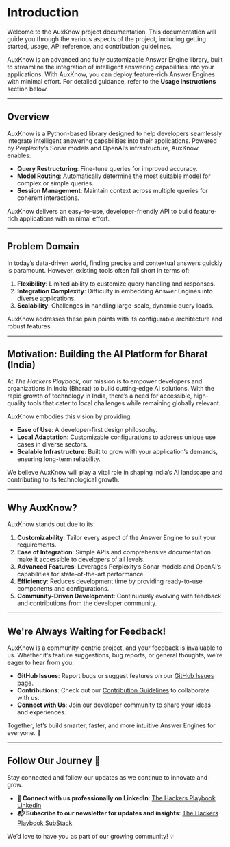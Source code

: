 # Introduction

Welcome to the AuxKnow project documentation. This documentation will guide you through the various aspects of the project, including getting started, usage, API reference, and contribution guidelines.

AuxKnow is an advanced and fully customizable Answer Engine library, built to streamline the integration of intelligent answering capabilities into your applications. With AuxKnow, you can deploy feature-rich Answer Engines with minimal effort. For detailed guidance, refer to the **Usage Instructions** section below.

---

## Overview

AuxKnow is a Python-based library designed to help developers seamlessly integrate intelligent answering capabilities into their applications. Powered by Perplexity’s Sonar models and OpenAI’s infrastructure, AuxKnow enables:

- **Query Restructuring**: Fine-tune queries for improved accuracy.
- **Model Routing**: Automatically determine the most suitable model for complex or simple queries.
- **Session Management**: Maintain context across multiple queries for coherent interactions.

AuxKnow delivers an easy-to-use, developer-friendly API to build feature-rich applications with minimal effort.

---

## Problem Domain

In today’s data-driven world, finding precise and contextual answers quickly is paramount. However, existing tools often fall short in terms of:

1. **Flexibility**: Limited ability to customize query handling and responses.
2. **Integration Complexity**: Difficulty in embedding Answer Engines into diverse applications.
3. **Scalability**: Challenges in handling large-scale, dynamic query loads.

AuxKnow addresses these pain points with its configurable architecture and robust features.

---

## Motivation: Building the AI Platform for Bharat (India)

At _The Hackers Playbook_, our mission is to empower developers and organizations in India (Bharat) to build cutting-edge AI solutions. With the rapid growth of technology in India, there’s a need for accessible, high-quality tools that cater to local challenges while remaining globally relevant.

AuxKnow embodies this vision by providing:

- **Ease of Use**: A developer-first design philosophy.
- **Local Adaptation**: Customizable configurations to address unique use cases in diverse sectors.
- **Scalable Infrastructure**: Built to grow with your application’s demands, ensuring long-term reliability.

We believe AuxKnow will play a vital role in shaping India’s AI landscape and contributing to its technological growth.

---

## Why AuxKnow?

AuxKnow stands out due to its:

1. **Customizability**: Tailor every aspect of the Answer Engine to suit your requirements.
2. **Ease of Integration**: Simple APIs and comprehensive documentation make it accessible to developers of all levels.
3. **Advanced Features**: Leverages Perplexity’s Sonar models and OpenAI’s capabilities for state-of-the-art performance.
4. **Efficiency**: Reduces development time by providing ready-to-use components and configurations.
5. **Community-Driven Development**: Continuously evolving with feedback and contributions from the developer community.

---

## We're Always Waiting for Feedback!

AuxKnow is a community-centric project, and your feedback is invaluable to us. Whether it’s feature suggestions, bug reports, or general thoughts, we’re eager to hear from you.

- **GitHub Issues**: Report bugs or suggest features on our [GitHub Issues page](https://github.com/yourusername/auxknow/issues).
- **Contributions**: Check out our [Contribution Guidelines](contributions.md) to collaborate with us.
- **Connect with Us**: Join our developer community to share your ideas and experiences.

Together, let’s build smarter, faster, and more intuitive Answer Engines for everyone. 🚀

---

## Follow Our Journey 🌟

Stay connected and follow our updates as we continue to innovate and grow.

- **💼 Connect with us professionally on LinkedIn**: [The Hackers Playbook LinkedIn](https://www.linkedin.com/company/the-hackers-playbook/)
- **📬 Subscribe to our newsletter for updates and insights**: [The Hackers Playbook SubStack](https://thehackersplaybook.substack.com/)

We’d love to have you as part of our growing community! 💡
